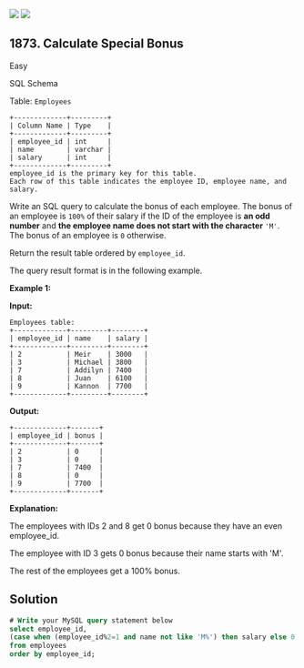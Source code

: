 [![](https://img.shields.io/github/stars/javadev/LeetCode-in-Kotlin?label=Stars&style=flat-square)](https://github.com/javadev/LeetCode-in-Kotlin)
[![](https://img.shields.io/github/forks/javadev/LeetCode-in-Kotlin?label=Fork%20me%20on%20GitHub%20&style=flat-square)](https://github.com/javadev/LeetCode-in-Kotlin/fork)

## 1873\. Calculate Special Bonus

Easy

SQL Schema

Table: `Employees`

    +-------------+---------+
    | Column Name | Type    |
    +-------------+---------+
    | employee_id | int     |
    | name        | varchar |
    | salary      | int     |
    +-------------+---------+
    employee_id is the primary key for this table.
    Each row of this table indicates the employee ID, employee name, and salary. 

Write an SQL query to calculate the bonus of each employee. The bonus of an employee is `100%` of their salary if the ID of the employee is **an odd number** and **the employee name does not start with the character** `'M'`. The bonus of an employee is `0` otherwise.

Return the result table ordered by `employee_id`.

The query result format is in the following example.

**Example 1:**

**Input:**

    Employees table:
    +-------------+---------+--------+
    | employee_id | name    | salary |
    +-------------+---------+--------+
    | 2           | Meir    | 3000   |
    | 3           | Michael | 3800   |
    | 7           | Addilyn | 7400   |
    | 8           | Juan    | 6100   |
    | 9           | Kannon  | 7700   |
    +-------------+---------+--------+

**Output:**

    +-------------+-------+
    | employee_id | bonus |
    +-------------+-------+
    | 2           | 0     |
    | 3           | 0     |
    | 7           | 7400  |
    | 8           | 0     |
    | 9           | 7700  |
    +-------------+-------+

**Explanation:**

The employees with IDs 2 and 8 get 0 bonus because they have an even employee_id.

The employee with ID 3 gets 0 bonus because their name starts with 'M'.

The rest of the employees get a 100% bonus.

## Solution

```sql
# Write your MySQL query statement below
select employee_id,
(case when (employee_id%2=1 and name not like 'M%') then salary else 0 end )as bonus
from employees
order by employee_id;
```